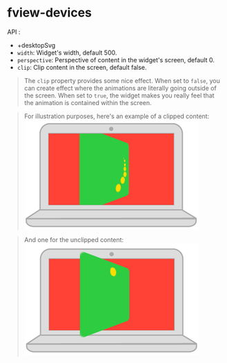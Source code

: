 # fview-devices

API :
* +desktopSvg
* `width`: Widget's width, default 500.
* `perspective`: Perspective of content in the widget's screen, default 0.
* `clip`: Clip content in the screen, default false.

> The `clip` property provides some nice effect. When set to `false`, you can
  create effect where the animations are literally going outside of the screen.
  When set to `true`, the widget makes you really feel that the animation is
  contained within the screen.


  >For illustration purposes, here's an example of a clipped content:
  ![Clipped](https://raw.githubusercontent.com/PEM--/fview-devices/master/private/clipped.png)

  > And one for the unclipped content:
  ![Unclipped](https://raw.githubusercontent.com/PEM--/fview-devices/master/private/unclipped.png)
